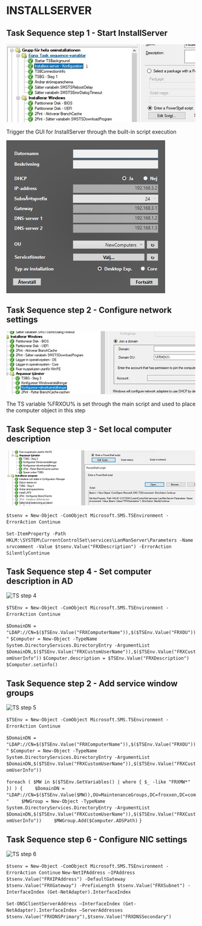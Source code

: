 # INSTALLSERVER

## Task Sequence step 1 - Start InstallServer

![TS step 1](img/TS_step_1_-_Start_InstallServer_script.jpg)

Trigger the GUI for InstallServer through the built-in script execution

![InstallServer GUI](img/InstallServer_GUI.jpg)

## Task Sequence step 2 - Configure network settings

![TS step 2](img/TS_step_2_-_Konfigurera_natverksinstallningar.jpg)

The TS variable %FRXOU% is set through the main script and used to place the computer object in this step

## Task Sequence step 3 - Set local computer description

![TS step 3](img/TS_step_3_-_Satt_lokal_datorbeskrivning.jpg)

```$tsenv = New-Object -ComObject Microsoft.SMS.TSEnvironment -ErrorAction Continue```

```Set-ItemProperty -Path HKLM:\SYSTEM\CurrentControlSet\services\LanManServer\Parameters -Name srvcomment -Value $tsenv.Value("FRXDescription") -ErrorAction SilentlyContinue```

## Task Sequence step 4 - Set computer description in AD

![TS step 4](img/TS_step_4_-_Satt_beskrivning_på_AD-objekt.jpg)

```$TSEnv = New-Object -ComObject Microsoft.SMS.TSEnvironment -ErrorAction Continue```

```$DomainDN = "LDAP://CN=$($TSEnv.Value("FRXComputerName")),$($TSEnv.Value("FRXOU"))"```
```$Computer = New-Object -TypeName System.DirectoryServices.DirectoryEntry -ArgumentList $DomainDN,$($TSEnv.Value("FRXCustomUserName")),$($TSEnv.Value("FRXCustomUserInfo"))```
```$Computer.description = $TSEnv.Value("FRXDescription")```
```$Computer.setinfo()```

## Task Sequence step 2 - Add service window groups

![TS step 5](img/TS_step_5_-_Lagger_till_servicefonstergrupper.jpg)

```$TSEnv = New-Object -ComObject Microsoft.SMS.TSEnvironment -ErrorAction Continue```

```$DomainDN = "LDAP://CN=$($TSEnv.Value("FRXComputerName")),$($TSEnv.Value("FRXOU"))"```
```$Computer = New-Object -TypeName System.DirectoryServices.DirectoryEntry -ArgumentList``` ```$DomainDN,$($TSEnv.Value("FRXCustomUserName")),$($TSEnv.Value("FRXCustomUserInfo"))```

```foreach ( $MW in $($TSEnv.GetVariables() | where { $_ -like "FRXMW*" }) ) {```
```    $DomainDN = "LDAP://CN=$($TSEnv.Value($MW)),OU=MaintenanceGroups,DC=froxxen,DC=com"```
```    $MWGroup = New-Object -TypeName System.DirectoryServices.DirectoryEntry -ArgumentList $DomainDN,$($TSEnv.Value("FRXCustomUserName")),$($TSEnv.Value("FRXCustomUserInfo"))```
```    $MWGroup.Add($Computer.ADSPath)```
```}```

## Task Sequence step 6 - Configure NIC settings

![TS step 6](img/TS_step_6_-_Satter_angiven_konfiguration_på_natverkskort.jpg)

```$tsenv = New-Object -ComObject Microsoft.SMS.TSEnvironment -ErrorAction Continue```
```New-NetIPAddress –IPAddress $tsenv.Value("FRXIPAddress") -DefaultGateway $tsenv.Value("FRXGateway") -PrefixLength $tsenv.Value("FRXSubnet") -InterfaceIndex (Get-NetAdapter).InterfaceIndex```

```Set-DNSClientServerAddress –InterfaceIndex (Get-NetAdapter).InterfaceIndex –ServerAddresses $tsenv.Value("FRXDNSPrimary"),$tsenv.Value("FRXDNSSecondary")```
